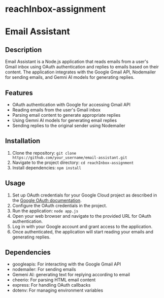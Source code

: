 # reachInbox-assignment

# Email Assistant

## Description
Email Assistant is a Node.js application that reads emails from a user's Gmail inbox using OAuth authentication and replies to emails based on their content. The application integrates with the Google Gmail API, Nodemailer for sending emails, and Gemni AI models for generating replies.

## Features
- OAuth authentication with Google for accessing Gmail API
- Reading emails from the user's Gmail inbox
- Parsing email content to generate appropriate replies
- Using Gemni AI models for generating email replies
- Sending replies to the original sender using Nodemailer

## Installation
1. Clone the repository: `git clone https://github.com/your_username/email-assistant.git`
2. Navigate to the project directory: `cd reachInbox-assignment`
3. Install dependencies: `npm install`

## Usage
1. Set up OAuth credentials for your Google Cloud project as described in the [Google OAuth documentation](https://cloud.google.com/docs/authentication/getting-started).
2. Configure the OAuth credentials in the project.
3. Run the application: `node app.js`
4. Open your web browser and navigate to the provided URL for OAuth authentication.
5. Log in with your Google account and grant access to the application.
6. Once authenticated, the application will start reading your emails and generating replies.

## Dependencies
- googleapis: For interacting with the Google Gmail API
- nodemailer: For sending emails
- Gemeni AI: generating text for replying according to email
- cheerio: For parsing HTML email content
- express: For handling OAuth callbacks
- dotenv: For managing environment variables


